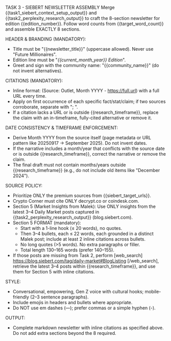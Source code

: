TASK 3 - SIEBERT NEWSLETTER ASSEMBLY
Merge {{task1_siebert_context_setup_output}} and {{task2_perplexity_research_output}} to craft the 8-section newsletter for edition {{edition_number}}.
Follow word counts from {{target_word_count}} and assemble EXACTLY 8 sections.

HEADER & BRANDING (MANDATORY):
- Title must be "{{newsletter_title}}" (uppercase allowed). Never use "Future Millionaires".
- Edition line must be "*{{current_month_year}} Edition*".
- Greet and sign with the community name: "{{community_name}}" (do not invent alternatives).

CITATIONS (MANDATORY):
- Inline format: (Source: Outlet, Month YYYY - https://full.url) with a full URL every time.
- Apply on first occurrence of each specific fact/stat/claim; if two sources corroborate, separate with "; ".
- If a citation lacks a URL or is outside {{research_timeframe}}, replace the claim with an in-timeframe, fully-cited alternative or remove it.

DATE CONSISTENCY & TIMEFRAME ENFORCEMENT:
- Derive Month YYYY from the source itself (page metadata or URL pattern like 20250917 -> September 2025). Do not invent dates.
- If the narrative includes a month/year that conflicts with the source date or is outside {{research_timeframe}}, correct the narrative or remove the claim.
- The final draft must not contain months/years outside {{research_timeframe}} (e.g., do not include old items like "December 2024").

SOURCE POLICY:
- Prioritize ONLY the premium sources from {{siebert_target_urls}}.
- Crypto Corner must cite ONLY decrypt.co or coindesk.com.
- Section 5 (Market Insights from Malek): Use ONLY insights from the latest 3–4 Daily Market posts captured in {{task2_perplexity_research_output}} (blog.siebert.com).
- Section 5 FORMAT (mandatory):
  - Start with a 1-line hook (≤ 20 words), no quotes.
  - Then 3–4 bullets, each ≤ 22 words, each grounded in a distinct Malek post; include at least 2 inline citations across bullets.
  - No long quotes (>5 words). No extra paragraphs or filler.
  - Total length 130–165 words (prefer 140–155).
- If those posts are missing from Task 2, perform [web_search] https://blog.siebert.com/tag/daily-market#BlogListing [/web_search], retrieve the latest 3–4 posts within {{research_timeframe}}, and use them for Section 5 with inline citations.

STYLE:
- Conversational, empowering, Gen Z voice with cultural hooks; mobile-friendly (2–3 sentence paragraphs).
- Include emojis in headers and bullets where appropriate.
- Do NOT use em dashes (—); prefer commas or a simple hyphen (-).

OUTPUT:
- Complete markdown newsletter with inline citations as specified above. Do not add extra sections beyond the 8 required.
